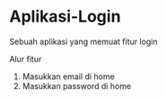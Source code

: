 # Aplikasi-Login
Sebuah aplikasi yang memuat fitur login

Alur fitur
1. Masukkan email di home
2. Masukkan password di home
